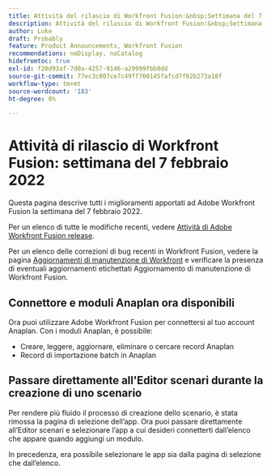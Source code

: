 ```yaml
---
title: Attività del rilascio di Workfront Fusion:&nbsp;Settimana del 7 febbraio 2022
description: Attività del rilascio di Workfront Fusion:&nbsp;Settimana del 7 febbraio 2022
author: Luke
draft: Probably
feature: Product Announcements, Workfront Fusion
recommendations: noDisplay, noCatalog
hidefromtoc: true
exl-id: f20d93af-7d0a-4257-9146-a29999fbb0dd
source-git-commit: 77ec3c007ce7c49ff760145fafcd7f62b273a18f
workflow-type: tm+mt
source-wordcount: '183'
ht-degree: 0%

---
```


# Attività di rilascio di Workfront Fusion: settimana del 7 febbraio 2022

Questa pagina descrive tutti i miglioramenti apportati ad Adobe Workfront Fusion la settimana del 7 febbraio 2022.

Per un elenco di tutte le modifiche recenti, vedere [Attività di Adobe Workfront Fusion release](/help/workfront-fusion/fusion-product-releases/fusion-release-activity.md).

Per un elenco delle correzioni di bug recenti in Workfront Fusion, vedere la pagina [Aggiornamenti di manutenzione di Workfront](https://experienceleague.adobe.com/docs/workfront-known-issues/releases/current-updates.html) e verificare la presenza di eventuali aggiornamenti etichettati Aggiornamento di manutenzione di Workfront Fusion.

## Connettore e moduli Anaplan ora disponibili

Ora puoi utilizzare Adobe Workfront Fusion per connettersi al tuo account Anaplan. Con i moduli Anaplan, è possibile:

* Creare, leggere, aggiornare, eliminare o cercare record Anaplan
* Record di importazione batch in Anaplan

## Passare direttamente all&#39;Editor scenari durante la creazione di uno scenario

Per rendere più fluido il processo di creazione dello scenario, è stata rimossa la pagina di selezione dell’app. Ora puoi passare direttamente all’Editor scenari e selezionare l’app a cui desideri connetterti dall’elenco che appare quando aggiungi un modulo.

In precedenza, era possibile selezionare le app sia dalla pagina di selezione che dall’elenco.
